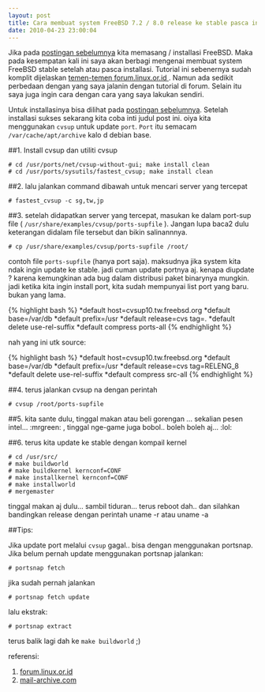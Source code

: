 ```yaml
--- 
layout: post
title: Cara membuat system FreeBSD 7.2 / 8.0 release ke stable pasca installasi
date: 2010-04-23 23:00:04
---
```


Jika pada <a href="/2009/10/01/installation-and-setting-network-freebsd-virtual-box-on-slackware-host.html" target="_new">postingan sebelumnya</a> kita memasang / installasi FreeBSD. Maka pada kesempatan kali ini saya akan berbagi mengenai membuat system FreeBSD stable setelah atau pasca installasi. Tutorial ini sebenernya sudah komplit dijelaskan <a href="http://forum.linux.or.id/viewtopic.php?f=44&amp;t=15429#p94372" target="_new">temen-temen forum.linux.or.id </a>. Namun ada sedikit perbedaan dengan yang saya jalanin dengan tutorial di forum. Selain itu saya juga ingin cara dengan cara yang saya lakukan sendiri.

Untuk installasinya bisa dilihat pada <a href="/2009/10/01/installation-and-setting-network-freebsd-virtual-box-on-slackware-host.html" target="_new">postingan sebelumnya</a>. Setelah installasi sukses sekarang kita coba inti judul post ini. oiya kita menggunakan `cvsup` untuk update `port`. `Port` itu semacam `/var/cache/apt/archive` kalo d debian base.

##1. Install cvsup dan utiliti cvsup

	# cd /usr/ports/net/cvsup-without-gui; make install clean
	# cd /usr/ports/sysutils/fastest_cvsup; make install clean


##2. lalu jalankan command dibawah untuk mencari server yang tercepat

	# fastest_cvsup -c sg,tw,jp

##3. setelah didapatkan server yang tercepat, masukan ke dalam port-sup file ( `/usr/share/examples/cvsup/ports-supfile` ). Jangan lupa baca2 dulu keterangan didalam file tersebut dan bikin salinannnya.

	# cp /usr/share/examples/cvsup/ports-supfile /root/

contoh file `ports-supfile` (hanya port saja). maksudnya jika system kita ndak ingin update ke stable. jadi cuman update portnya aj. kenapa diupdate ? karena kemungkinan ada bug dalam distribusi paket binarynya mungkin. jadi ketika kita ingin install port, kita sudah mempunyai list port yang baru. bukan yang lama.

{% highlight bash %}
*default host=cvsup10.tw.freebsd.org
*default base=/var/db
*default prefix=/usr
*default release=cvs tag=.
*default delete use-rel-suffix
*default compress
ports-all
{% endhighlight %}

nah yang ini utk source:

{% highlight bash %}
*default host=cvsup10.tw.freebsd.org
*default base=/var/db
*default prefix=/usr
*default release=cvs tag=RELENG_8
*default delete use-rel-suffix
*default compress
src-all
{% endhighlight %}

##4. terus jalankan cvsup na dengan perintah

	# cvsup /root/ports-supfile


##5. kita sante dulu, tinggal makan atau beli gorengan ...  sekalian pesen intel... :mrgreen: , tinggal nge-game juga bobol.. boleh boleh aj... :lol:

##6. terus kita update ke stable dengan kompail kernel

	# cd /usr/src/
	# make buildworld
	# make buildkernel kernconf=CONF
	# make installkernel kernconf=CONF
	# make installworld
	# mergemaster

tinggal makan aj dulu... sambil tiduran... terus reboot dah.. dan silahkan bandingkan release dengan perintah uname -r atau uname -a

##Tips:

Jika update port melalui `cvsup` gagal.. bisa dengan menggunakan portsnap. Jika belum pernah update menggunakan portsnap jalankan:

	# portsnap fetch

jika sudah pernah jalankan

	# portsnap fetch update

lalu ekstrak:

	# portsnap extract

terus balik lagi dah ke `make buildworld` ;)

referensi:
1. [forum.linux.or.id](http://forum.linux.or.id/viewtopic.php?f=44&amp;t=15429#p94372)
2. [mail-archive.com](http://www.mail-archive.com/freebsd-questions@freebsd.org/msg101371.html)

